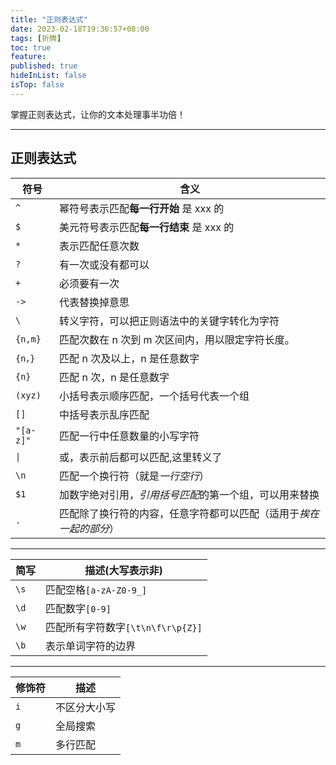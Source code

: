 ```yaml
---
title: "正则表达式"
date: 2023-02-18T19:36:57+08:00
tags: [折腾]
toc: true
feature: 
published: true
hideInList: false
isTop: false
---
```


掌握正则表达式，让你的文本处理事半功倍！
<!--more-->

---

## 正则表达式
| 符号      | 含义                                                               |
| --------- | ------------------------------------------------------------------ |
| `^`       | 幂符号表示匹配**每一行开始** 是 xxx 的                             |
| `$`       | 美元符号表示匹配**每一行结束** 是 xxx 的                           |
| `*`       | 表示匹配任意次数                                                   |
| `?`       | 有一次或没有都可以                                                 |
| `+`       | 必须要有一次                                                       |
| `->`      | 代表替换掉意思                                                     |
| `\`       | 转义字符，可以把正则语法中的关键字转化为字符                       |
| `{n,m}`   | 匹配次数在 n 次到 m 次区间内，用以限定字符长度。                   |
| `{n，}`   | 匹配 n 次及以上，n 是任意数字                                      |
| `{n}`     | 匹配 n 次，n 是任意数字                                            |
| `(xyz)`   | 小括号表示顺序匹配，一个括号代表一个组                             |
| `[]`      | 中括号表示乱序匹配                                                 |
| `"[a-z]"` | 匹配一行中任意数量的小写字符                                       |
| `\|`      | 或，表示前后都可以匹配,这里转义了                                  |
| `\n`      | 匹配一个换行符（就是*一行空行*）                                   |
| `$1`      | 加数字绝对引用，*引用括号匹配*的第一个组，可以用来替换             |
| `.`       | 匹配除了换行符的内容，任意字符都可以匹配（适用于*挨在一起的部分*） |

---

| 简写 | 描述(大写表示非)                  |
| ---- | --------------------------------- |
| `\s` | 匹配空格`[a-zA-Z0-9_]`            |
| `\d` | 匹配数字`[0-9]`                   |
| `\w` | 匹配所有字符数字`[\t\n\f\r\p{Z}]` |
| `\b`   | 表示单词字符的边界                                  |

---

| 修饰符 | 描述                 |
| ------ | -------------------- |
| `i`      | 不区分大小写         |
| `g`      | 全局搜索 |
| `m`      | 多行匹配             |
